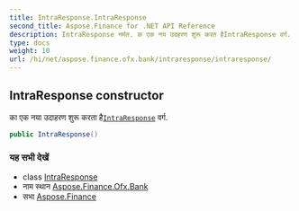 ```yaml
---
title: IntraResponse.IntraResponse
second_title: Aspose.Finance for .NET API Reference
description: IntraResponse नर्मत. क एक नय उदहरण शुरू करत हैIntraResponse वर्ग.
type: docs
weight: 10
url: /hi/net/aspose.finance.ofx.bank/intraresponse/intraresponse/
---
```

## IntraResponse constructor

का एक नया उदाहरण शुरू करता है[`IntraResponse`](../) वर्ग.

```csharp
public IntraResponse()
```

### यह सभी देखें

* class [IntraResponse](../)
* नाम स्थान [Aspose.Finance.Ofx.Bank](../../intraresponse/)
* सभा [Aspose.Finance](../../../)


